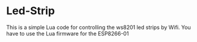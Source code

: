 # Led-Strip
This is a simple Lua code for controlling the ws8201 led strips by Wifi. You have to use the Lua firmware for the ESP8266-01
